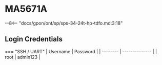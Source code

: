 # MA5671A

--8<-- "docs/gpon/ont/sp/sps-34-24t-hp-tdfo.md:3:18"

## Login Credentials

=== "SSH / UART"
    | Username | Password       |
    | -------- | -------------- |
    | root     | admin123       |
